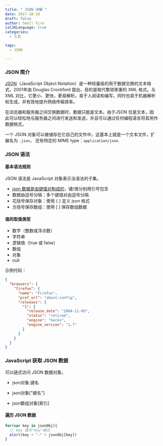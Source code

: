```yaml
---
title: " JSON 详解 "
date: 2017-10-28
draft: false
author: Small Fire
isCJKLanguage: true
categories: 
  - 工具

tags: 
  - JSON

---
```


### JSON 简介

[JSON](https://developer.mozilla.org/en-US/docs/Web/JavaScript/Reference/Global_Objects/JSON)（JavaScript Object Notation）是一种轻量级的用于数据交换的文本格式，2001年由 Douglas Crockford 提出，目的是取代繁琐笨重的 XML 格式。与 XML 对比，它更小、更快，更易解析。易于人阅读和编写，同时也易于机器解析和生成，并有效地提升网络传输效率。

在浏览器和服务器之间交换数据时，数据只能是文本。由于JSON 仅是文本，因此可以轻松地与服务器之间进行发送和发送，并且可以通过任何编程语言将其用作数据格式。

一个 JSON 对象可以被储存在它自己的文件中，这基本上就是一个文本文件，扩展名为 `.json`， 还有特定的 MIME type：`application/json`.

### JSON 语法

#### 基本语法规则

JSON 语法是 JavaScript 对象表示法语法的子集。

- [json 数据是由键值对构成的](http://www.json.org/json-zh.html)，键/值分别用引号包含
- 数据由逗号分隔：多个键值对由逗号分隔
- 花括号保存对象：使用 { } 定义 json 格式
- 方括号保存数组：使用 [ ] 保存数组数据

#### 值的取值类型

- 数字（整数或浮点数）
- 字符串
- 逻辑值（true 或 false）
- 数组
- 对象
- null

示例代码：

```json
{
  "browsers": {
    "firefox": {
      "name": "Firefox",
      "pref_url": "about:config",
      "releases": {
        "1": {
          "release_date": "2004-11-09",
          "status": "retired",
          "engine": "Gecko",
          "engine_version": "1.7"
        }
      }
    }
  }
}
```

### JavaScript 获取 JSON 数据

可以链式访问 JSON 数据对象。

- json对象.键名


- json对象["键名"]


- json数组对象[索引]

#### 遍历 JSON 数据

```javascript
for(var key in jsonObj){
  // key 值为"key"格式
  alert(key + ":" + jsonObj[key])
}
```


